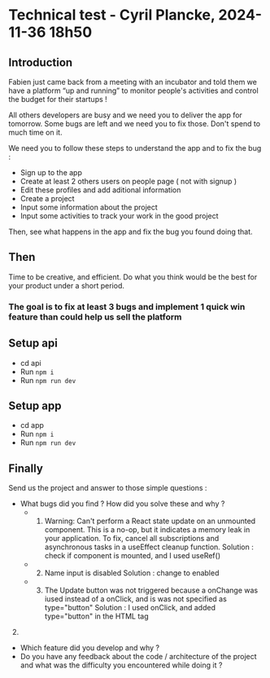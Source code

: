 # Technical test - Cyril Plancke, 2024-11-36 18h50

## Introduction

Fabien just came back from a meeting with an incubator and told them we have a platform “up and running” to monitor people's activities and control the budget for their startups !

All others developers are busy and we need you to deliver the app for tomorrow.
Some bugs are left and we need you to fix those. Don't spend to much time on it.

We need you to follow these steps to understand the app and to fix the bug : 
 - Sign up to the app
 - Create at least 2 others users on people page ( not with signup ) 
 - Edit these profiles and add aditional information 
 - Create a project
 - Input some information about the project
 - Input some activities to track your work in the good project
  
Then, see what happens in the app and fix the bug you found doing that.

## Then
Time to be creative, and efficient. Do what you think would be the best for your product under a short period.

### The goal is to fix at least 3 bugs and implement 1 quick win feature than could help us sell the platform

## Setup api

- cd api
- Run `npm i`
- Run `npm run dev`

## Setup app

- cd app
- Run `npm i`
- Run `npm run dev`

## Finally

Send us the project and answer to those simple questions : 
- What bugs did you find ? How did you solve these and why ? 
  - 1. Warning: Can't perform a React state update on an unmounted component. This is a no-op, but it indicates a memory leak in your application. To fix, cancel all subscriptions and asynchronous tasks in a useEffect cleanup function.
    Solution : check if component is mounted, and I used useRef()

  - 2. Name input is disabled
  Solution : change to enabled
  
  - 3. The Update button was not triggered because a onChange was iused instead of a onClick, and is was not specified as type="button" 
  Solution : I used onClick, and added type="button" in the HTML tag
  <!-- - 3. A component is changing an uncontrolled input of type undefined to be controlled. Input elements should not switch from uncontrolled to controlled (or vice versa).
  Solution : -->

2.
- Which feature did you develop and why ? 
- Do you have any feedback about the code / architecture of the project and what was the difficulty you encountered while doing it ? 

